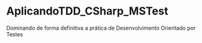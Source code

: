 # AplicandoTDD_CSharp_MSTest
Dominando de forma definitiva a prática de Desenvolvimento Orientado por Testes
